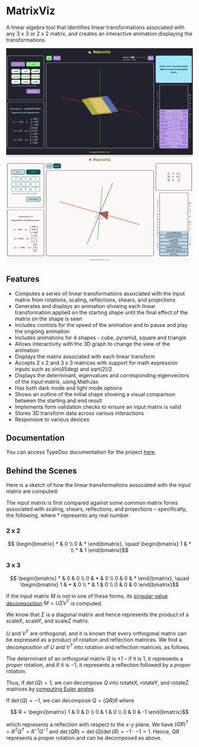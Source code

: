 # MatrixViz

A linear algebra tool that identifies linear transformations associated with any 3 x 3 or 2 x 2 matrix, and creates an interactive animation displaying the transformations.

![Dark mode screenshot](./screenshot_dark_mode.png)
![Light mode screenshot](./screenshot_light_mode.png)

## Features
- Computes a series of linear transformations associated with the input matrix from rotations, scaling, reflections, shears, and projections 
- Generates and displays an animation showing each linear transformation applied on the starting shape until the final effect of the matrix on the shape is seen 
- Includes controls for the speed of the animation and to pause and play the ongoing animation 
- Includes animations for 4 shapes - cube, pyramid, square and triangle
- Allows interactivity with the 3D graph to change the view of the animation 
- Displays the matrix associated with each linear transform 
- Accepts 2 x 2 and 3 x 3 matrices with support for math expression inputs such as sin(45deg) and sqrt(2)/2 
- Displays the determinant, eigenvalues and corresponding eigenvectors of the input matrix, using MathJax 
- Has both dark mode and light mode options 
- Shows an outline of the initial shape showing a visual comparison between the starting and end result 
- Implements form validation checks to ensure an input matrix is valid 
- Stores 3D transform data across various interactions 
- Responsive to various devices 

## Documentation
You can access TypeDoc documentation for the project [here](https://maahirjain.github.io/matrix-viz/docs/).

## Behind the Scenes
Here is a sketch of how the linear transformations associated with the input matrix are computed:

The input matrix is first compared against some common matrix forms associated with scaling, shears, reflections, and projections – specifically, the following, where $*$ represents any real number.

### 2 x 2
```math
  \begin{bmatrix} 
    * & 0 \\ 
    0 & * 
  \end{bmatrix},
  \quad
  \begin{bmatrix} 
    1 & * \\ 
    * & 1 
  \end{bmatrix}
```

### 3 x 3
```math
  \begin{bmatrix} 
    * & 0 & 0 \\ 
    0 & * & 0 \\
    0 & 0 & *
  \end{bmatrix},
  \quad
  \begin{bmatrix} 
    1 & * & 0 \\ 
    * & 1 & 0 \\
    0 & 0 & 0
  \end{bmatrix}
```

If the input matrix $M$ is not in one of these forms, its [singular value decomposition](https://en.wikipedia.org/wiki/Singular_value_decomposition) $M = U\Sigma V^T$ is computed.

We know that $\Sigma$ is a diagonal matrix and hence represents the product of a scaleX, scaleY, and scaleZ matrix.

$U$ and $V^T$ are orthogonal, and it is known that every orthogonal matrix can be expressed as a product of rotation and reflection matrices. We find a decomposition of $U$ and $V^T$ into rotation and reflection matrices, as follows.

The determinant of an orthogonal matrix $Q$ is $\pm 1$ – if it is $1$, it represents a _proper_ rotation, and if it is $-1$, it represents a reflection followed by a _proper_ rotation.

Thus, if $\det(Q) = 1$, we can decompose $Q$ into rotateX, rotateY, and rotateZ matrices by [computing Euler angles](https://eecs.qmul.ac.uk/%7Egslabaugh/publications/euler.pdf). 

If $\det(Q) = -1$, we can decompose $Q = (QR)R$ where 
```math
  R =  
  \begin{bmatrix} 
    1 & 0 & 0 \\ 
    0 & 1 & 0 \\
    0 & 0 & -1
  \end{bmatrix}
```
which represents a reflection with respect to the $x$-$y$ plane. We have $(QR)^T = R^TQ^T = R^{-1}Q^{-1}$ and $\det(QR) = \det(Q)\det(R) = -1 \cdot -1 = 1$. Hence, $QR$ represents a proper rotation and can be decomposed as above.


